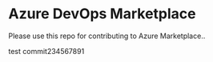 # Azure DevOps Marketplace

Please use this repo for contributing to Azure Marketplace..

test commit234567891
